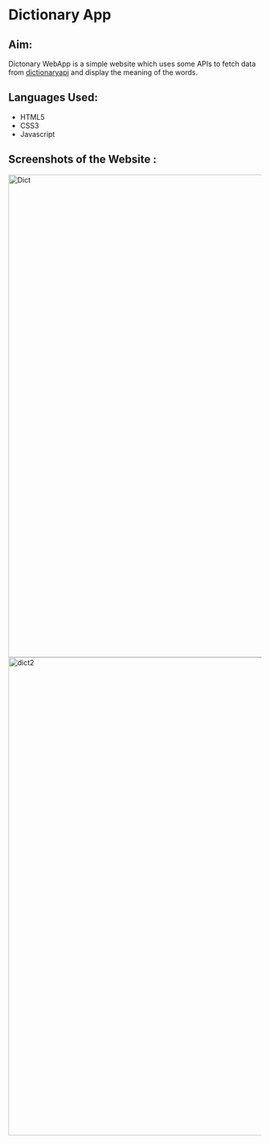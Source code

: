 # Dictionary App
## Aim: 
Dictonary WebApp is a simple website which uses some APIs to fetch data from [dictionaryapi](https://dictionaryapi.com/) and display the meaning of the words.

## Languages Used: 
- HTML5
- CSS3
- Javascript

## Screenshots of the Website :


<img width="960" alt="Dict" src="https://user-images.githubusercontent.com/60184336/122881419-c6279e00-d358-11eb-9d66-f91aa41e1389.PNG">

<img width="951" alt="dict2" src="https://user-images.githubusercontent.com/60184336/122881565-ec4d3e00-d358-11eb-88e3-493cfc5f6108.PNG">


